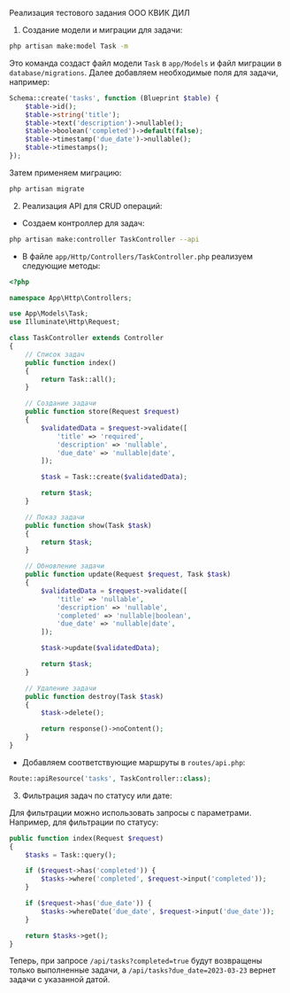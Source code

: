 Реализация тестового задания ООО КВИК ДИЛ

1. Создание модели и миграции для задачи:

```bash
php artisan make:model Task -m
```

Это команда создаст файл модели `Task` в `app/Models` и файл миграции в `database/migrations`. Далее добавляем необходимые поля для задачи, например:

```php
Schema::create('tasks', function (Blueprint $table) {
    $table->id();
    $table->string('title');
    $table->text('description')->nullable();
    $table->boolean('completed')->default(false);
    $table->timestamp('due_date')->nullable();
    $table->timestamps();
});
```

Затем применяем миграцию:

```bash
php artisan migrate
```

2. Реализация API для CRUD операций:

- Создаем контроллер для задач:

```bash
php artisan make:controller TaskController --api
```

- В файле `app/Http/Controllers/TaskController.php` реализуем следующие методы:

```php
<?php

namespace App\Http\Controllers;

use App\Models\Task;
use Illuminate\Http\Request;

class TaskController extends Controller
{
    // Список задач
    public function index()
    {
        return Task::all();
    }

    // Создание задачи
    public function store(Request $request)
    {
        $validatedData = $request->validate([
            'title' => 'required',
            'description' => 'nullable',
            'due_date' => 'nullable|date',
        ]);

        $task = Task::create($validatedData);

        return $task;
    }

    // Показ задачи
    public function show(Task $task)
    {
        return $task;
    }

    // Обновление задачи
    public function update(Request $request, Task $task)
    {
        $validatedData = $request->validate([
            'title' => 'nullable',
            'description' => 'nullable',
            'completed' => 'nullable|boolean',
            'due_date' => 'nullable|date',
        ]);

        $task->update($validatedData);

        return $task;
    }

    // Удаление задачи
    public function destroy(Task $task)
    {
        $task->delete();

        return response()->noContent();
    }
}
```

- Добавляем соответствующие маршруты в `routes/api.php`:

```php
Route::apiResource('tasks', TaskController::class);
```

3. Фильтрация задач по статусу или дате:

Для фильтрации можно использовать запросы с параметрами. Например, для фильтрации по статусу:

```php
public function index(Request $request)
{
    $tasks = Task::query();

    if ($request->has('completed')) {
        $tasks->where('completed', $request->input('completed'));
    }

    if ($request->has('due_date')) {
        $tasks->whereDate('due_date', $request->input('due_date'));
    }

    return $tasks->get();
}
```

Теперь, при запросе `/api/tasks?completed=true` будут возвращены только выполненные задачи, а `/api/tasks?due_date=2023-03-23` вернет задачи с указанной датой.
